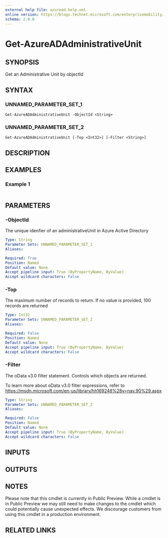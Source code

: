 ```yaml
---
external help file: azuread.help.xml
online version: https://blogs.technet.microsoft.com/enterprisemobility/2016/07/18/azuread-certificate-based-authentication-for-ios-and-android-now-in-preview/
schema: 2.0.0
---
```


# Get-AzureADAdministrativeUnit

## SYNOPSIS
Get an Administrative Unit by objectId

## SYNTAX

### UNNAMED_PARAMETER_SET_1
```
Get-AzureADAdministrativeUnit -ObjectId <String>
```

### UNNAMED_PARAMETER_SET_2
```
Get-AzureADAdministrativeUnit [-Top <Int32>] [-Filter <String>]
```

## DESCRIPTION

## EXAMPLES

### Example 1
```

```

## PARAMETERS

### -ObjectId
The unique idenfier of an administrativeUnit in Azure Active Directory

```yaml
Type: String
Parameter Sets: UNNAMED_PARAMETER_SET_1
Aliases: 

Required: True
Position: Named
Default value: None
Accept pipeline input: True (ByPropertyName, ByValue)
Accept wildcard characters: False
```

### -Top
The maximum number of records to return.
If no value is provided, 100 records are returned

```yaml
Type: Int32
Parameter Sets: UNNAMED_PARAMETER_SET_2
Aliases: 

Required: False
Position: Named
Default value: None
Accept pipeline input: True (ByPropertyName, ByValue)
Accept wildcard characters: False
```

### -Filter
The oData v3.0 filter statement. 
Controls which objects are returned.

To learn more about oData v3.0 filter expressions, refer to https://msdn.microsoft.com/en-us/library/hh169248%28v=nav.90%29.aspx

```yaml
Type: String
Parameter Sets: UNNAMED_PARAMETER_SET_2
Aliases: 

Required: False
Position: Named
Default value: None
Accept pipeline input: True (ByPropertyName, ByValue)
Accept wildcard characters: False
```

## INPUTS

## OUTPUTS

## NOTES
Please note that this cmdlet is currently in Public Preview.
While a cmdlet is in Public Preview we may still need to make changes to the cmdlet which could potentially cause unexpected effects.
We discourage customers from using this cmdlet in a production environment.

## RELATED LINKS

